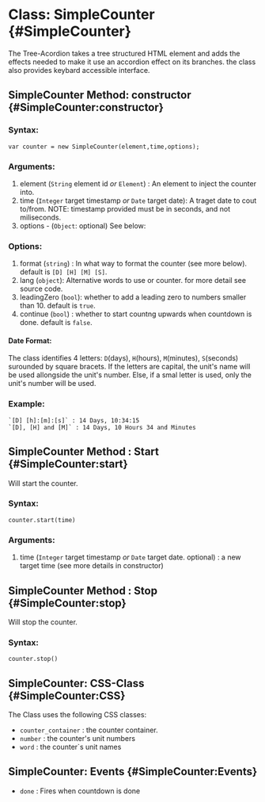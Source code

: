 Class: SimpleCounter {#SimpleCounter}
==========================================
The Tree-Acordion takes a tree structured HTML element and adds the effects needed to make it use an accordion effect on its branches.
the class also provides keybard accessible interface.

SimpleCounter Method: constructor {#SimpleCounter:constructor}
---------------------------------
### Syntax:

	var counter = new SimpleCounter(element,time,options);

### Arguments:

1. element (`String` element id _or_ `Element`) : An element to inject the counter into.
2. time (`Integer` target timestamp _or_ `Date` target date): A traget date to cout to/from. NOTE: timestamp provided must be in seconds, and not miliseconds.
3. options - (`Object`: optional) See below:

### Options:

1. format (`string`) : In what way to format the counter (see more below). default is `[D] [H] [M] [S]`.
2. lang (`object`): Alternative words to use or counter. for more detail see source code.
3. leadingZero (`bool`): whether to add a leading zero to numbers smaller than 10. default is `true`. 
4. continue (`bool`) : whether to start countng upwards when countdown is done. default is `false`.

#### Date Format:

The class identifies 4 letters: `D`(days), `H`(hours), `M`(minutes), `S`(seconds) surounded by square bracets. If the letters are capital, the unit's name will be used allongside the unit's number.
Else, if a smal letter is used, only the unit's number will be used.

### Example:

	`[D] [h]:[m]:[s]` : 14 Days, 10:34:15
	`[D], [H] and [M]` : 14 Days, 10 Hours 34 and Minutes
	
SimpleCounter Method : Start {#SimpleCounter:start}
---------------------
Will start the counter.

### Syntax:

	counter.start(time)

### Arguments:

1. time (`Integer` target timestamp _or_ `Date` target date. optional) : a new target time (see more details in constructor)

SimpleCounter Method : Stop {#SimpleCounter:stop}
-------------------
Will stop the counter.

### Syntax:
	
	counter.stop()
	
SimpleCounter: CSS-Class {#SimpleCounter:CSS}
--------------------
The Class uses the following CSS classes:
 
 * `counter_container` : the counter container.
 * `number` : the counter's unit numbers
 * `word` : the counter`s unit names
 
SimpleCounter: Events {#SimpleCounter:Events}
---------------------

 * `done` : Fires when countdown is done
